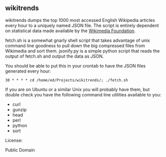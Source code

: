 wikitrends
----------

wikitrends dumps the top 1000 most accessed English Wikipedia articles every 
hour to a uniquely named JSON file. The script is entirely dependent on 
statistical data made available by the [Wikimedia Foundation](http://dumps.wikimedia.org/other/pagecounts-raw/).

fetch.sh is a somewhat gnarly shell script that takes advantage of unix 
command line goodness to pull down the big compressed files from Wikimedia 
and sort them. jsonify.py is a simple python script that reads the output of
fetch.sh and output the data as JSON.

You should be able to put this in your crontab to have the JSON files 
generated every hour:

`30 * * * * cd /home/ed/Projects/wikitrends/; ./fetch.sh`

If you are on Ubuntu or a similar Unix you will probably have them, but 
double check you have the following command line utilities available to you:

- curl
- gunzip
- head
- perl
- python
- sort

License:

Public Domain
